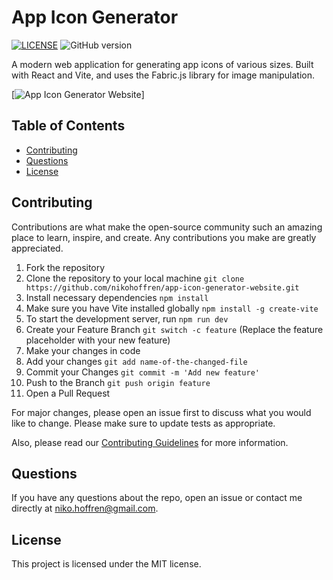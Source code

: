 # App Icon Generator

[![LICENSE](https://img.shields.io/badge/license-MIT-blue.svg)](LICENSE)
![GitHub version](https://badge.fury.io/gh/nikohoffren%2app-icon-generator-website.svg)

A modern web application for generating app icons of various sizes. Built with React and Vite, and uses the Fabric.js library for image manipulation.

[![App Icon Generator Website](https://app-icon-generator.netlify.app)]

## Table of Contents

-   [Contributing](#contributing)
-   [Questions](#questions)
-   [License](#license)

## Contributing

Contributions are what make the open-source community such an amazing place to learn, inspire, and create. Any contributions you make are greatly appreciated.

1. Fork the repository
2. Clone the repository to your local machine `git clone https://github.com/nikohoffren/app-icon-generator-website.git`
3. Install necessary dependencies `npm install`
4. Make sure you have Vite installed globally `npm install -g create-vite`
5. To start the development server, run `npm run dev`
2. Create your Feature Branch `git switch -c feature` (Replace the feature placeholder with your new feature)
3. Make your changes in code
4. Add your changes `git add name-of-the-changed-file`
5. Commit your Changes `git commit -m 'Add new feature'`
6. Push to the Branch `git push origin feature`
7. Open a Pull Request

For major changes, please open an issue first to discuss what you would like to change. Please make sure to update tests as appropriate.

Also, please read our [Contributing Guidelines](CONTRIBUTING.md) for more information.

## Questions

If you have any questions about the repo, open an issue or contact me directly at niko.hoffren@gmail.com.

## License

This project is licensed under the MIT license.
